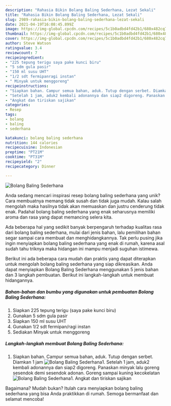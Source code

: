 ```yaml
---
description: "Rahasia Bikin Bolang Baling Sederhana, Lezat Sekali"
title: "Rahasia Bikin Bolang Baling Sederhana, Lezat Sekali"
slug: 2989-rahasia-bikin-bolang-baling-sederhana-lezat-sekali
date: 2021-04-19T16:08:45.899Z
image: https://img-global.cpcdn.com/recipes/5c1b0adbd4fd42b1/680x482cq70/bolang-baling-sederhana-foto-resep-utama.jpg
thumbnail: https://img-global.cpcdn.com/recipes/5c1b0adbd4fd42b1/680x482cq70/bolang-baling-sederhana-foto-resep-utama.jpg
cover: https://img-global.cpcdn.com/recipes/5c1b0adbd4fd42b1/680x482cq70/bolang-baling-sederhana-foto-resep-utama.jpg
author: Steve Watson
ratingvalue: 3.4
reviewcount: 7
recipeingredient:
- "225 tepung terigu saya pake kunci biru"
- "5 sdm gula pasir"
- "150 ml susu UHT"
- "1/2 sdt fermipanragi instan"
- " Minyak untuk menggoreng"
recipeinstructions:
- "Siapkan bahan. Campur semua bahan, aduk. Tutup dengan serbet. Diamkan 1 jam"
- "Setelah 1 jam, aduk2 kembali adonannya dan siap2 digoreng. Panaskan minyak lalu goreng sesendok demi sesendok adonan. Goreng sampai kuning kecokelatan"
- "Angkat dan tiriskan sajikan"
categories:
- Resep
tags:
- bolang
- baling
- sederhana

katakunci: bolang baling sederhana 
nutrition: 144 calories
recipecuisine: Indonesian
preptime: "PT21M"
cooktime: "PT31M"
recipeyield: "2"
recipecategory: Dinner

---
```



![Bolang Baling Sederhana](https://img-global.cpcdn.com/recipes/5c1b0adbd4fd42b1/680x482cq70/bolang-baling-sederhana-foto-resep-utama.jpg)

Anda sedang mencari inspirasi resep bolang baling sederhana yang unik? Cara membuatnya memang tidak susah dan tidak juga mudah. Kalau salah mengolah maka hasilnya tidak akan memuaskan dan justru cenderung tidak enak. Padahal bolang baling sederhana yang enak seharusnya memiliki aroma dan rasa yang dapat memancing selera kita.



Ada beberapa hal yang sedikit banyak berpengaruh terhadap kualitas rasa dari bolang baling sederhana, mulai dari jenis bahan, lalu pemilihan bahan segar sampai cara membuat dan menghidangkannya. Tak perlu pusing jika ingin menyiapkan bolang baling sederhana yang enak di rumah, karena asal sudah tahu triknya maka hidangan ini mampu menjadi suguhan istimewa.


Berikut ini ada beberapa cara mudah dan praktis yang dapat diterapkan untuk mengolah bolang baling sederhana yang siap dikreasikan. Anda dapat menyiapkan Bolang Baling Sederhana menggunakan 5 jenis bahan dan 3 langkah pembuatan. Berikut ini langkah-langkah untuk membuat hidangannya.

<!--inarticleads1-->

##### Bahan-bahan dan bumbu yang digunakan untuk pembuatan Bolang Baling Sederhana:

1. Siapkan 225 tepung terigu (saya pake kunci biru)
1. Gunakan 5 sdm gula pasir
1. Siapkan 150 ml susu UHT
1. Gunakan 1/2 sdt fermipan/ragi instan
1. Sediakan  Minyak untuk menggoreng




<!--inarticleads2-->

##### Langkah-langkah membuat Bolang Baling Sederhana:

1. Siapkan bahan. Campur semua bahan, aduk. Tutup dengan serbet. Diamkan 1 jam
<img src="//assets-global.cpcdn.com/assets/icons/button_play-2c75c40dde080a61004c1f40b05d8f140eaff45d7e9e6481dc71c63d2e7c4909.png" alt="Bolang Baling Sederhana">1. Setelah 1 jam, aduk2 kembali adonannya dan siap2 digoreng. Panaskan minyak lalu goreng sesendok demi sesendok adonan. Goreng sampai kuning kecokelatan
<img src="//assets-global.cpcdn.com/assets/icons/button_play-2c75c40dde080a61004c1f40b05d8f140eaff45d7e9e6481dc71c63d2e7c4909.png" alt="Bolang Baling Sederhana">1. Angkat dan tiriskan sajikan




Bagaimana? Mudah bukan? Itulah cara menyiapkan bolang baling sederhana yang bisa Anda praktikkan di rumah. Semoga bermanfaat dan selamat mencoba!
